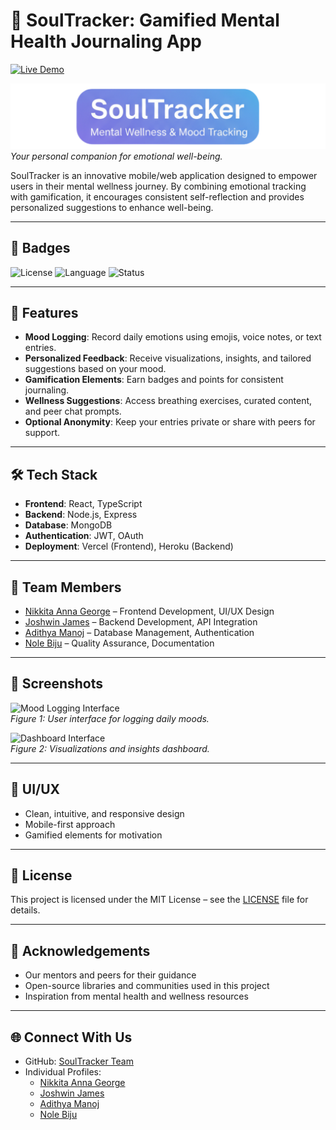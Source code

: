 # 🌟 SoulTracker: Gamified Mental Health Journaling App
[![Live Demo](https://img.shields.io/badge/Live%20Demo-Click%20Here-brightgreen)](https://soul-tracker-demo.vercel.app/)

![SoulTracker Banner](1200x250.png)  
*Your personal companion for emotional well-being.*

SoulTracker is an innovative mobile/web application designed to empower users in their mental wellness journey. By combining emotional tracking with gamification, it encourages consistent self-reflection and provides personalized suggestions to enhance well-being.

---

## 🔖 Badges

![License](https://img.shields.io/badge/License-MIT-green) 
![Language](https://img.shields.io/badge/Language-JavaScript-yellow) 
![Status](https://img.shields.io/badge/Status-Active-brightgreen)

---

## 🌟 Features

- **Mood Logging**: Record daily emotions using emojis, voice notes, or text entries.
- **Personalized Feedback**: Receive visualizations, insights, and tailored suggestions based on your mood.
- **Gamification Elements**: Earn badges and points for consistent journaling.
- **Wellness Suggestions**: Access breathing exercises, curated content, and peer chat prompts.
- **Optional Anonymity**: Keep your entries private or share with peers for support.

---

## 🛠️ Tech Stack

- **Frontend**: React, TypeScript
- **Backend**: Node.js, Express
- **Database**: MongoDB
- **Authentication**: JWT, OAuth
- **Deployment**: Vercel (Frontend), Heroku (Backend)

---

## 👥 Team Members

- [Nikkita Anna George](https://github.com/NikkitaAnnaGeroge) – Frontend Development, UI/UX Design
- [Joshwin James](https://github.com/Joshwin-James) – Backend Development, API Integration
- [Adithya Manoj](https://github.com/AdithyaManojSJCET) – Database Management, Authentication
- [Nole Biju](https://github.com/Noel-Biju) – Quality Assurance, Documentation

---

## 📸 Screenshots

![Mood Logging Interface](./assets/mood-logging.png)  
*Figure 1: User interface for logging daily moods.*

![Dashboard Interface](./assets/dashboard.png)  
*Figure 2: Visualizations and insights dashboard.*

---

## 🎨 UI/UX

- Clean, intuitive, and responsive design
- Mobile-first approach
- Gamified elements for motivation

---

## 📄 License

This project is licensed under the MIT License – see the [LICENSE](LICENSE) file for details.

---

## 📣 Acknowledgements

- Our mentors and peers for their guidance
- Open-source libraries and communities used in this project
- Inspiration from mental health and wellness resources

---

## 🌐 Connect With Us

- GitHub: [SoulTracker Team](https://github.com/NikkitaAnnaGeroge/SoulTracker_demo)
- Individual Profiles:  
  - [Nikkita Anna George](https://github.com/NikkitaAnnaGeroge)  
  - [Joshwin James](https://github.com/Joshwin-James)  
  - [Adithya Manoj](https://github.com/AdithyaManojSJCET)  
  - [Nole Biju](https://github.com/Noel-Biju)
